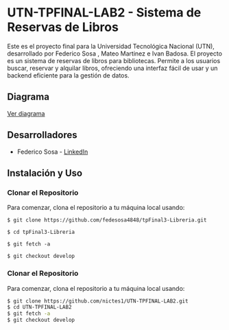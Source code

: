 # UTN-TPFINAL-LAB2 - Sistema de Reservas de Libros

Este es el proyecto final para la Universidad Tecnológica Nacional (UTN), desarrollado por Federico Sosa , Mateo Martinez e Ivan Badosa. El proyecto es un sistema de reservas de libros para bibliotecas. Permite a los usuarios buscar, reservar y alquilar libros, ofreciendo una interfaz fácil de usar y un backend eficiente para la gestión de datos.

## Diagrama

[Ver diagrama](https://app.diagrams.net/#G1T2MjlcxWRUTtldddjIvnXBCn9QNhOVPE)

## Desarrolladores

- Federico Sosa - [LinkedIn](https://www.linkedin.com/in/federico-sosa-533512239/)

## Instalación y Uso

### Clonar el Repositorio
Para comenzar, clona el repositorio a tu máquina local usando:

```$ git clone https://github.com/fedesosa4848/tpFinal3-Libreria.git ```

```$ cd tpFinal3-Libreria```

```$ git fetch -a```

```$ git checkout develop```
### Clonar el Repositorio

Para comenzar, clona el repositorio a tu máquina local usando:

```bash
$ git clone https://github.com/nictes1/UTN-TPFINAL-LAB2.git
$ cd UTN-TPFINAL-LAB2
$ git fetch -a
$ git checkout develop
